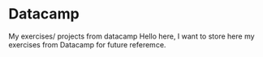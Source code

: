 # Datacamp
My exercises/ projects from datacamp
Hello here, I want to store here my exercises from Datacamp for future referemce.
